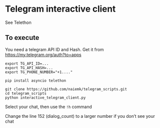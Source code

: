 # Telegram interactive client

See Telethon

## To execute

You need a telegram API ID and Hash. Get it from https://my.telegram.org/auth?to=apps

```
export TG_API_ID=...
export TG_API_HASH=...
export TG_PHONE_NUMBER="+1...."

pip install asyncio telethon

git clone https://github.com/naiemk/telegram_scripts.git
cd telegram_scripts
python interactive_telegram_client.py
```

Select your chat, then use the `!h` command 

Change the line 152 (dialog_count) to a larger number if you don’t see your chat
